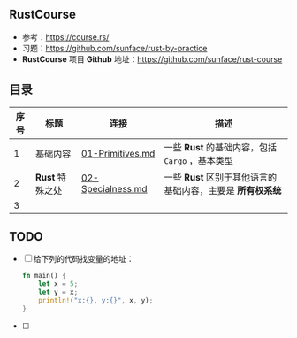 ## RustCourse

-  参考：https://course.rs/
- 习题：https://github.com/sunface/rust-by-practice
- **RustCourse** 项目 **Github** 地址：https://github.com/sunface/rust-course



## 目录

| 序号 | 标题              | 连接                                     | 描述                                                         |
| ---- | ----------------- | ---------------------------------------- | ------------------------------------------------------------ |
| 1    | 基础内容          | [01-Primitives.md](./01-Primitives.md)   | 一些 **Rust** 的基础内容，包括 `Cargo` ，基本类型            |
| 2    | **Rust** 特殊之处 | [02-Specialness.md](./02-Specialness.md) | 一些 **Rust** 区别于其他语言的基础内容，主要是 **所有权系统** |
| 3    |                   |                                          |                                                              |



## TODO

- [ ] 给下列的代码找变量的地址：

  ```rust
  fn main() {
      let x = 5;
      let y = x;
      println!("x:{}, y:{}", x, y);
  }
  ```

- [ ] 
